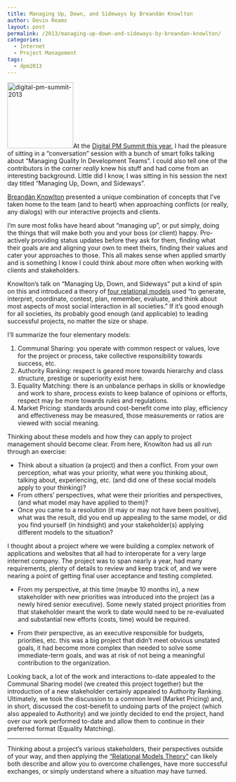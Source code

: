 ```yaml
---
title: Managing Up, Down, and Sideways by Breandán Knowlton
author: Devin Reams
layout: post
permalink: /2013/managing-up-down-and-sideways-by-breandan-knowlton/
categories:
  - Internet
  - Project Management
tags:
  - dpm2013
---
```

[<img src="http://devin.reams.me/wp-content/uploads/2013/10/digital-pm-summit-2013-150x150.png" alt="digital-pm-summit-2013" width="150" height="150" class="alignright size-thumbnail wp-image-6268" />][1]At the [Digital PM Summit this year][1], I had the pleasure of sitting in a &#8220;conversation&#8221; session with a bunch of smart folks talking about &#8220;Managing Quality In Development Teams&#8221;. I could also tell one of the contributors in the corner *really* knew his stuff and had come from an interesting background. Little did I know, I was sitting in his session the next day titled &#8220;Managing Up, Down, and Sideways&#8221;.

[Breandán Knowlton][2] presented a unique combination of concepts that I&#8217;ve taken home to the team (and to heart) when approaching conflicts (or really, any dialogs) with our interactive projects and clients.

I&#8217;m sure most folks have heard about &#8220;managing up&#8221;, or put simply, doing the things that will make both you and your boss (or client) happy. Pro-actively providing status updates before they ask for them, finding what their goals are and aligning your own to meet theirs, finding their values and cater your approaches to those. This all makes sense when applied smartly and is something I know I could think about more often when working with clients and stakeholders.

Knowlton&#8217;s talk on &#8220;Managing Up, Down, and Sideways&#8221; put a kind of spin on this and introduced a theory of [four relational models][3] used &#8220;to generate, interpret, coordinate, contest, plan, remember, evaluate, and think about most aspects of most social interaction in all societies.&#8221; If it&#8217;s good enough for all societies, its probably good enough (and applicable) to leading successful projects, no matter the size or shape.

I&#8217;ll summarize the four elementary models:

1.  Communal Sharing: you operate with common respect or values, love for the project or process, take collective responsibility towards success, etc.
2.  Authority Ranking: respect is geared more towards hierarchy and class structure, prestige or superiority exist here. 
3.  Equality Matching: there is an unbalance perhaps in skills or knowledge and work to share, process exists to keep balance of opinions or efforts, respect may be more towards rules and regulations.
4.  Market Pricing: standards around cost-benefit come into play, efficiency and effectiveness may be measured, those measurements or ratios are viewed with social meaning.

Thinking about these models and how they can apply to project management should become clear. From here, Knowlton had us all run through an exercise:

*   Think about a situation (a project) and then a conflict. From your own perception, what was your priority, what were you thinking about, talking about, experiencing, etc. (and did one of these social models apply to your thinking)?
*   From others&#8217; perspectives, what were their priorities and perspectives, (and what model may have applied to them)?
*   Once you came to a resolution (it may or may not have been positive), what was the result, did you end up appealing to the same model, or did you find yourself (in hindsight) and your stakeholder(s) applying different models to the situation?

I thought about a project where we were building a complex network of applications and websites that all had to interoperate for a very large internet company. The project was to span nearly a year, had many requirements, plenty of details to review and keep track of, and we were nearing a point of getting final user acceptance and testing completed.

*   From my perspective, at this time (maybe 10 months in), a new stakeholder with new priorities was introduced into the project (as a newly hired senior executive). Some newly stated project priorities from that stakeholder meant the work to date would need to be re-evaluated and substantial new efforts (costs, time) would be required.

*   From their perspective, as an executive responsible for budgets, priorities, etc. this was a big project that didn&#8217;t meet obvious unstated goals, it had become more complex than needed to solve some immediate-term goals, and was at risk of not being a meaningful contribution to the organization.

Looking back, a lot of the work and interactions to-date appealed to the Communal Sharing model (we created this project together) but the introduction of a new stakeholder certainly appealed to Authority Ranking. Ultimately, we took the discussion to a common level (Market Pricing) and, in short, discussed the cost-benefit to undoing parts of the project (which also appealed to Authority) and we jointly decided to end the project, hand over our work performed to-date and allow them to continue in their preferred format (Equality Matching).

* * *

Thinking about a project&#8217;s various stakeholders, their perspectives outside of your way, and then applying the [&#8220;Relational Models Theory&#8221;][3] can likely both describe and allow you to overcome challenges, have more successful exchanges, or simply understand where a situation may have turned.

 [1]: http://dpm2013.com/
 [2]: http://breandan.org
 [3]: http://www.rmt.ucla.edu